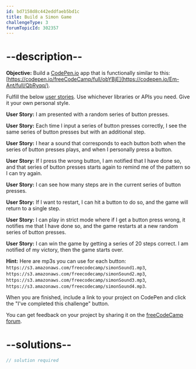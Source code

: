 ```yaml
---
id: bd7158d8c442eddfaeb5bd1c
title: Build a Simon Game
challengeType: 3
forumTopicId: 302357
---
```


# --description--

**Objective:** Build a [CodePen.io](https://codepen.io) app that is functionally similar to this: [https://codepen.io/freeCodeCamp/full/obYBjE](https://codepen.io/Em-Ant/full/QbRyqq/).

Fulfill the below [user stories](https://en.wikipedia.org/wiki/User_story). Use whichever libraries or APIs you need. Give it your own personal style.

**User Story:** I am presented with a random series of button presses.

**User Story:** Each time I input a series of button presses correctly, I see the same series of button presses but with an additional step.

**User Story:** I hear a sound that corresponds to each button both when the series of button presses plays, and when I personally press a button.

**User Story:** If I press the wrong button, I am notified that I have done so, and that series of button presses starts again to remind me of the pattern so I can try again.

**User Story:** I can see how many steps are in the current series of button presses.

**User Story:** If I want to restart, I can hit a button to do so, and the game will return to a single step.

**User Story:** I can play in strict mode where if I get a button press wrong, it notifies me that I have done so, and the game restarts at a new random series of button presses.

**User Story:** I can win the game by getting a series of 20 steps correct. I am notified of my victory, then the game starts over.

**Hint:** Here are mp3s you can use for each button: `https://s3.amazonaws.com/freecodecamp/simonSound1.mp3`, `https://s3.amazonaws.com/freecodecamp/simonSound2.mp3`, `https://s3.amazonaws.com/freecodecamp/simonSound3.mp3`, `https://s3.amazonaws.com/freecodecamp/simonSound4.mp3`.

When you are finished, include a link to your project on CodePen and click the "I've completed this challenge" button.

You can get feedback on your project by sharing it on the [freeCodeCamp forum](https://forum.freecodecamp.org/c/project-feedback/409).

# --solutions--

```js
// solution required
```
